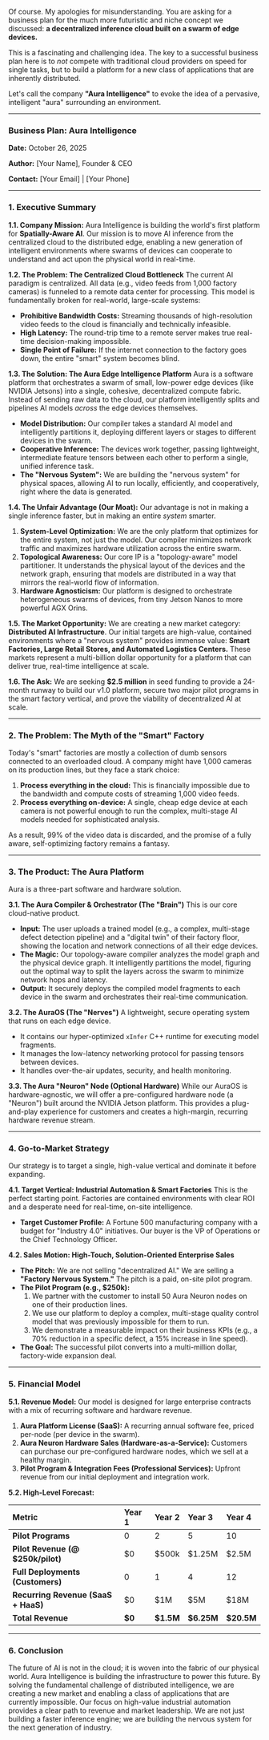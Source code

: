 Of course. My apologies for misunderstanding. You are asking for a business plan for the much more futuristic and niche concept we discussed: **a decentralized inference cloud built on a swarm of edge devices.**

This is a fascinating and challenging idea. The key to a successful business plan here is to *not* compete with traditional cloud providers on speed for single tasks, but to build a platform for a new class of applications that are inherently distributed.

Let's call the company **"Aura Intelligence"** to evoke the idea of a pervasive, intelligent "aura" surrounding an environment.

---

### **Business Plan: Aura Intelligence**

**Date:** October 26, 2025

**Author:** [Your Name], Founder & CEO

**Contact:** [Your Email] | [Your Phone]

---

### **1. Executive Summary**

**1.1. Company Mission:**
Aura Intelligence is building the world's first platform for **Spatially-Aware AI**. Our mission is to move AI inference from the centralized cloud to the distributed edge, enabling a new generation of intelligent environments where swarms of devices can cooperate to understand and act upon the physical world in real-time.

**1.2. The Problem: The Centralized Cloud Bottleneck**
The current AI paradigm is centralized. All data (e.g., video feeds from 1,000 factory cameras) is funneled to a remote data center for processing. This model is fundamentally broken for real-world, large-scale systems:
*   **Prohibitive Bandwidth Costs:** Streaming thousands of high-resolution video feeds to the cloud is financially and technically infeasible.
*   **High Latency:** The round-trip time to a remote server makes true real-time decision-making impossible.
*   **Single Point of Failure:** If the internet connection to the factory goes down, the entire "smart" system becomes blind.

**1.3. The Solution: The Aura Edge Intelligence Platform**
Aura is a software platform that orchestrates a swarm of small, low-power edge devices (like NVIDIA Jetsons) into a single, cohesive, decentralized compute fabric. Instead of sending raw data to the cloud, our platform intelligently splits and pipelines AI models *across* the edge devices themselves.
*   **Model Distribution:** Our compiler takes a standard AI model and intelligently partitions it, deploying different layers or stages to different devices in the swarm.
*   **Cooperative Inference:** The devices work together, passing lightweight, intermediate feature tensors between each other to perform a single, unified inference task.
*   **The "Nervous System":** We are building the "nervous system" for physical spaces, allowing AI to run locally, efficiently, and cooperatively, right where the data is generated.

**1.4. The Unfair Advantage (Our Moat):**
Our advantage is not in making a single inference faster, but in making an entire *system* smarter.
1.  **System-Level Optimization:** We are the only platform that optimizes for the entire system, not just the model. Our compiler minimizes network traffic and maximizes hardware utilization across the entire swarm.
2.  **Topological Awareness:** Our core IP is a "topology-aware" model partitioner. It understands the physical layout of the devices and the network graph, ensuring that models are distributed in a way that mirrors the real-world flow of information.
3.  **Hardware Agnosticism:** Our platform is designed to orchestrate heterogeneous swarms of devices, from tiny Jetson Nanos to more powerful AGX Orins.

**1.5. The Market Opportunity:**
We are creating a new market category: **Distributed AI Infrastructure**. Our initial targets are high-value, contained environments where a "nervous system" provides immense value: **Smart Factories, Large Retail Stores, and Automated Logistics Centers.** These markets represent a multi-billion dollar opportunity for a platform that can deliver true, real-time intelligence at scale.

**1.6. The Ask:**
We are seeking **$2.5 million** in seed funding to provide a 24-month runway to build our v1.0 platform, secure two major pilot programs in the smart factory vertical, and prove the viability of decentralized AI at scale.

---

### **2. The Problem: The Myth of the "Smart" Factory**

Today's "smart" factories are mostly a collection of dumb sensors connected to an overloaded cloud. A company might have 1,000 cameras on its production lines, but they face a stark choice:
1.  **Process everything in the cloud:** This is financially impossible due to the bandwidth and compute costs of streaming 1,000 video feeds.
2.  **Process everything on-device:** A single, cheap edge device at each camera is not powerful enough to run the complex, multi-stage AI models needed for sophisticated analysis.

As a result, 99% of the video data is discarded, and the promise of a fully aware, self-optimizing factory remains a fantasy.

---

### **3. The Product: The Aura Platform**

Aura is a three-part software and hardware solution.

**3.1. The Aura Compiler & Orchestrator (The "Brain")**
This is our core cloud-native product.
*   **Input:** The user uploads a trained model (e.g., a complex, multi-stage defect detection pipeline) and a "digital twin" of their factory floor, showing the location and network connections of all their edge devices.
*   **The Magic:** Our topology-aware compiler analyzes the model graph and the physical device graph. It intelligently partitions the model, figuring out the optimal way to split the layers across the swarm to minimize network hops and latency.
*   **Output:** It securely deploys the compiled model fragments to each device in the swarm and orchestrates their real-time communication.

**3.2. The AuraOS (The "Nerves")**
A lightweight, secure operating system that runs on each edge device.
*   It contains our hyper-optimized `xInfer` C++ runtime for executing model fragments.
*   It manages the low-latency networking protocol for passing tensors between devices.
*   It handles over-the-air updates, security, and health monitoring.

**3.3. The Aura "Neuron" Node (Optional Hardware)**
While our AuraOS is hardware-agnostic, we will offer a pre-configured hardware node (a "Neuron") built around the NVIDIA Jetson platform. This provides a plug-and-play experience for customers and creates a high-margin, recurring hardware revenue stream.

---

### **4. Go-to-Market Strategy**

Our strategy is to target a single, high-value vertical and dominate it before expanding.

**4.1. Target Vertical: Industrial Automation & Smart Factories**
This is the perfect starting point. Factories are contained environments with clear ROI and a desperate need for real-time, on-site intelligence.
*   **Target Customer Profile:** A Fortune 500 manufacturing company with a budget for "Industry 4.0" initiatives. Our buyer is the VP of Operations or the Chief Technology Officer.

**4.2. Sales Motion: High-Touch, Solution-Oriented Enterprise Sales**
*   **The Pitch:** We are not selling "decentralized AI." We are selling a **"Factory Nervous System."** The pitch is a paid, on-site pilot program.
*   **The Pilot Program (e.g., $250k):**
    1.  We partner with the customer to install 50 Aura Neuron nodes on one of their production lines.
    2.  We use our platform to deploy a complex, multi-stage quality control model that was previously impossible for them to run.
    3.  We demonstrate a measurable impact on their business KPIs (e.g., a 70% reduction in a specific defect, a 15% increase in line speed).
*   **The Goal:** The successful pilot converts into a multi-million dollar, factory-wide expansion deal.

---

### **5. Financial Model**

**5.1. Revenue Model:**
Our model is designed for large enterprise contracts with a mix of recurring software and hardware revenue.
1.  **Aura Platform License (SaaS):** A recurring annual software fee, priced per-node (per device in the swarm).
2.  **Aura Neuron Hardware Sales (Hardware-as-a-Service):** Customers can purchase our pre-configured hardware nodes, which we sell at a healthy margin.
3.  **Pilot Program & Integration Fees (Professional Services):** Upfront revenue from our initial deployment and integration work.

**5.2. High-Level Forecast:**

| Metric | Year 1 | Year 2 | Year 3 | Year 4 |
| :--- | :--- | :--- | :--- | :--- |
| **Pilot Programs** | 0 | 2 | 5 | 10 |
| **Pilot Revenue (@ $250k/pilot)** | \$0 | \$500k | \$1.25M | \$2.5M |
| **Full Deployments (Customers)** | 0 | 1 | 4 | 12 |
| **Recurring Revenue (SaaS + HaaS)**| \$0 | \$1M | \$5M | \$18M |
| **Total Revenue** | **\$0** | **\$1.5M** | **\$6.25M** | **\$20.5M**|

---

### **6. Conclusion**

The future of AI is not in the cloud; it is woven into the fabric of our physical world. Aura Intelligence is building the infrastructure to power this future. By solving the fundamental challenge of distributed intelligence, we are creating a new market and enabling a class of applications that are currently impossible. Our focus on high-value industrial automation provides a clear path to revenue and market leadership. We are not just building a faster inference engine; we are building the nervous system for the next generation of industry.